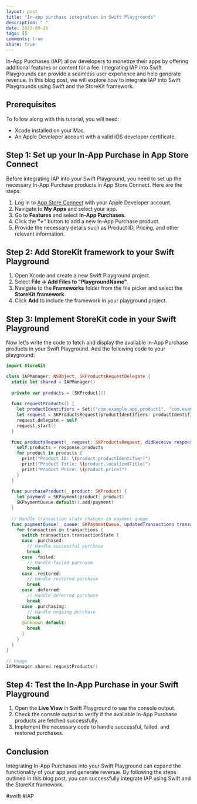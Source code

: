 ```yaml
---
layout: post
title: "In-app purchase integration in Swift Playgrounds"
description: " "
date: 2023-09-26
tags: []
comments: true
share: true
---
```


In-App Purchases (IAP) allow developers to monetize their apps by offering additional features or content for a fee. Integrating IAP into Swift Playgrounds can provide a seamless user experience and help generate revenue. In this blog post, we will explore how to integrate IAP into Swift Playgrounds using Swift and the StoreKit framework.

## Prerequisites
To follow along with this tutorial, you will need:
- Xcode installed on your Mac.
- An Apple Developer account with a valid iOS developer certificate.

## Step 1: Set up your In-App Purchase in App Store Connect
Before integrating IAP into your Swift Playground, you need to set up the necessary In-App Purchase products in App Store Connect. Here are the steps:
1. Log in to [App Store Connect](https://appstoreconnect.apple.com/) with your Apple Developer account.
2. Navigate to **My Apps** and select your app.
3. Go to **Features** and select **In-App Purchases**.
4. Click the **"+**" button to add a new In-App Purchase product.
5. Provide the necessary details such as Product ID, Pricing, and other relevant information.

## Step 2: Add StoreKit framework to your Swift Playground
1. Open Xcode and create a new Swift Playground project.
2. Select **File -> Add Files to "PlaygroundName"**.
3. Navigate to the **Frameworks** folder from the file picker and select the **StoreKit.framework**.
4. Click **Add** to include the framework in your playground project.

## Step 3: Implement StoreKit code in your Swift Playground
Now let's write the code to fetch and display the available In-App Purchase products in your Swift Playground. Add the following code to your playground:

```swift
import StoreKit

class IAPManager: NSObject, SKProductsRequestDelegate {
  static let shared = IAPManager()
  
  private var products = [SKProduct]()
  
  func requestProducts() {
    let productIdentifiers = Set(["com.example.app.product1", "com.example.app.product2"])
    let request = SKProductsRequest(productIdentifiers: productIdentifiers)
    request.delegate = self
    request.start()
  }
  
  func productsRequest(_ request: SKProductsRequest, didReceive response: SKProductsResponse) {
    self.products = response.products
    for product in products {
      print("Product ID: \(product.productIdentifier)")
      print("Product Title: \(product.localizedTitle)")
      print("Product Price: \(product.price)")
    }
  }
  
  func purchaseProduct(_ product: SKProduct) {
    let payment = SKPayment(product: product)
    SKPaymentQueue.default().add(payment)
  }
  
  // Handle transaction state changes in payment queue
  func paymentQueue(_ queue: SKPaymentQueue, updatedTransactions transactions: [SKPaymentTransaction]) {
    for transaction in transactions {
      switch transaction.transactionState {
      case .purchased:
        // Handle successful purchase
        break
      case .failed:
        // Handle failed purchase
        break
      case .restored:
        // Handle restored purchase
        break
      case .deferred:
        // Handle deferred purchase
        break
      case .purchasing:
        // Handle ongoing purchase
        break
      @unknown default:
        break
      }
    }
  }
}

// Usage
IAPManager.shared.requestProducts()
```

## Step 4: Test the In-App Purchase in your Swift Playground
1. Open the **Live View** in Swift Playground to see the console output.
2. Check the console output to verify if the available In-App Purchase products are fetched successfully.
3. Implement the necessary code to handle successful, failed, and restored purchases.

## Conclusion
Integrating In-App Purchases into your Swift Playground can expand the functionality of your app and generate revenue. By following the steps outlined in this blog post, you can successfully integrate IAP using Swift and the StoreKit framework.

#swift #IAP